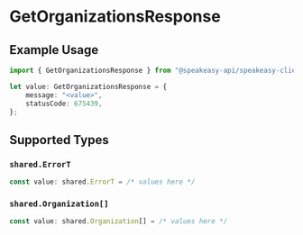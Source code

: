 # GetOrganizationsResponse

## Example Usage

```typescript
import { GetOrganizationsResponse } from "@speakeasy-api/speakeasy-client-sdk-typescript/sdk/models/operations";

let value: GetOrganizationsResponse = {
    message: "<value>",
    statusCode: 675439,
};
```

## Supported Types

### `shared.ErrorT`

```typescript
const value: shared.ErrorT = /* values here */
```

### `shared.Organization[]`

```typescript
const value: shared.Organization[] = /* values here */
```

